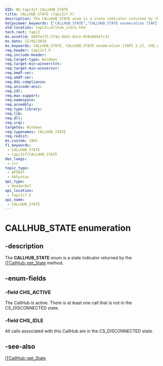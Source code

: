 ```yaml
---
UID: NE:tapi3if.CALLHUB_STATE
title: CALLHUB_STATE (tapi3if.h)
description: The CALLHUB_STATE enum is a state indicator returned by the ITCallHub::get_State method.
helpviewer_keywords: ["CALLHUB_STATE","CALLHUB_STATE enumeration [TAPI 2.2]","CHS_ACTIVE","CHS_IDLE","_tapi3_callhub_state","tapi3.callhub_state","tapi3if/CALLHUB_STATE","tapi3if/CHS_ACTIVE","tapi3if/CHS_IDLE"]
old-location: tapi3\callhub_state.htm
tech.root: tapi3
ms.assetid: 8ddfe1f5-2f4a-4b41-83ce-858a669afc31
ms.date: 12/05/2018
ms.keywords: CALLHUB_STATE, CALLHUB_STATE enumeration [TAPI 2.2], CHS_ACTIVE, CHS_IDLE, _tapi3_callhub_state, tapi3.callhub_state, tapi3if/CALLHUB_STATE, tapi3if/CHS_ACTIVE, tapi3if/CHS_IDLE
req.header: tapi3if.h
req.include-header: 
req.target-type: Windows
req.target-min-winverclnt: 
req.target-min-winversvr: 
req.kmdf-ver: 
req.umdf-ver: 
req.ddi-compliance: 
req.unicode-ansi: 
req.idl: 
req.max-support: 
req.namespace: 
req.assembly: 
req.type-library: 
req.lib: 
req.dll: 
req.irql: 
targetos: Windows
req.typenames: CALLHUB_STATE
req.redist: 
ms.custom: 19H1
f1_keywords:
 - CALLHUB_STATE
 - tapi3if/CALLHUB_STATE
dev_langs:
 - c++
topic_type:
 - APIRef
 - kbSyntax
api_type:
 - HeaderDef
api_location:
 - Tapi3if.h
api_name:
 - CALLHUB_STATE
---
```


# CALLHUB_STATE enumeration


## -description

The 
<b>CALLHUB_STATE</b> enum is a state indicator returned by the 
<a href="https://docs.microsoft.com/windows/desktop/api/tapi3if/nf-tapi3if-itcallhub-get_state">ITCallHub::get_State</a> method.

## -enum-fields

### -field CHS_ACTIVE

The CallHub is active. There is at least one call that is not in the CS_DISCONNECTED state.

### -field CHS_IDLE

All calls associated with this CallHub are in the CS_DISCONNECTED state.

## -see-also

<a href="https://docs.microsoft.com/windows/desktop/api/tapi3if/nf-tapi3if-itcallhub-get_state">ITCallHub::get_State</a>

